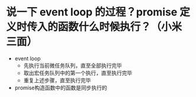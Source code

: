 # 说一下 event loop 的过程？promise 定义时传入的函数什么时候执行？（小米 三面）
- event loop
    - 先执行当前微任务队列，直至全部执行完毕
    - 取出宏任务队列中的第一个执行，直至执行完毕
    - 重复上述步骤，直至执行完毕
- promise构造函数中的函数是同步执行的